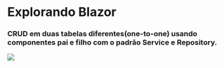 # Explorando Blazor

### CRUD em duas tabelas diferentes(one-to-one) usando componentes pai e filho com o padrão Service e Repository.

![](https://github.com/manoelgeraldo/BlazorExplorer01/blob/master/img/Captura%20de%20Tela%2001.gif)
